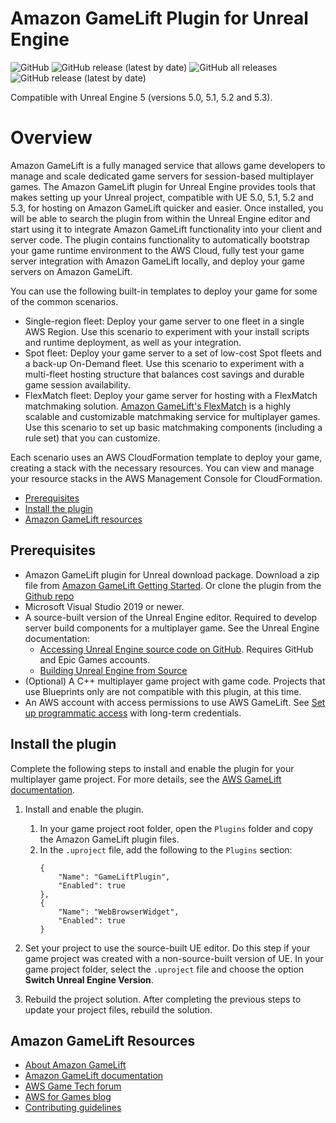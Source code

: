 # Amazon GameLift Plugin for Unreal Engine

![GitHub](https://img.shields.io/github/license/aws/amazon-gamelift-plugin-unreal)
![GitHub release (latest by date)](https://img.shields.io/github/v/release/aws/amazon-gamelift-plugin-unreal)
![GitHub all releases](https://img.shields.io/github/downloads/aws/amazon-gamelift-plugin-unreal/total)
![GitHub release (latest by date)](https://img.shields.io/github/downloads/aws/amazon-gamelift-plugin-unreal/latest/total)

Compatible with Unreal Engine 5 (versions 5.0, 5.1, 5.2 and 5.3).

# Overview

Amazon GameLift is a fully managed service that allows game developers to manage and scale dedicated game servers for session-based multiplayer games. The Amazon GameLift plugin for Unreal Engine provides tools that makes setting up your Unreal project, compatible with UE 5.0, 5.1, 5.2 and 5.3, for hosting on Amazon GameLift quicker and easier. Once installed, you will be able to search the plugin from within the Unreal Engine editor and start using it to integrate Amazon GameLift functionality into your client and server code. The plugin contains functionality to automatically bootstrap your game runtime environment to the AWS Cloud, fully test your game server integration with Amazon GameLift locally, and deploy your game servers on Amazon GameLift. 

You can use the following built-in templates to deploy your game for some of the common scenarios. 
* Single-region fleet: Deploy your game server to one fleet in a single AWS Region. Use this scenario to experiment with your install scripts and runtime deployment, as well as your integration.
* Spot fleet: Deploy your game server to a set of low-cost Spot fleets and a back-up On-Demand fleet. Use this scenario to experiment with a multi-fleet hosting structure that balances cost savings and durable game session  availability. 
* FlexMatch fleet: Deploy your game server for hosting with a FlexMatch matchmaking solution. [Amazon GameLift's FlexMatch](https://docs.aws.amazon.com/gamelift/latest/flexmatchguide/match-intro.html) is a highly scalable and customizable matchmaking service for multiplayer games. Use this scenario to set up basic matchmaking components (including a rule set) that you can customize.

Each scenario uses an AWS CloudFormation template to  deploy your game, creating a stack with the necessary resources. You can view and manage your resource stacks in the AWS Management Console for CloudFormation. 

- [Prerequisites](#prerequisites)
- [Install the plugin](#install-the-plugin)
- [Amazon GameLift resources](#amazon-gamelift-resources)

## Prerequisites

* Amazon GameLift plugin for Unreal download package. Download a zip file from [Amazon GameLift Getting Started](https://aws.amazon.com/gamelift/getting-started/). Or clone the plugin from the [Github repo](https://github.com/aws/amazon-gamelift-plugin-unreal)
* Microsoft Visual Studio 2019 or newer.
* A source-built version of the Unreal Engine editor. Required to develop server build components for a multiplayer game. See the Unreal Engine documentation: 
    * [Accessing Unreal Engine source code on GitHub](https://www.unrealengine.com/ue-on-github). Requires  GitHub and Epic Games accounts.
    * [Building Unreal Engine from Source](https://docs.unrealengine.com/5.3/en-US/building-unreal-engine-from-source/) 
* (Optional) A C++ multiplayer game project with game code. Projects that use Blueprints only are not compatible with this plugin, at this time.
* An AWS account with access permissions to use AWS GameLift. See [Set up programmatic access](https://docs.aws.amazon.com/gamelift/latest/developerguide/setting-up-aws-login.html) with long-term credentials.

## Install the plugin

Complete the following steps to install and enable the plugin for your multiplayer game project. For more details, see the [AWS GameLift documentation](https://docs.aws.amazon.com/gamelift/latest/developerguide/unreal-plugin.html).

1. Install and enable the plugin.
    1. In your game project root folder, open the `Plugins` folder and copy the Amazon GameLift plugin files.
    1. In the `.uproject` file, add the following to the `Plugins` section: 
        ```
        {
            "Name": "GameLiftPlugin",
            "Enabled": true
        },
        {
            "Name": "WebBrowserWidget",
            "Enabled": true
        }
        ```
1. Set your project to use the source-built UE editor. Do this step if your game project was created with a non-source-built version of UE. In your game project folder, select the `.uproject` file and choose the option **Switch Unreal Engine Version**.

1. Rebuild the project solution. After completing the previous steps to update your project files, rebuild the solution. 

## Amazon GameLift Resources 

* [About Amazon GameLift](https://aws.amazon.com/gamelift/)
* [Amazon GameLift documentation](https://docs.aws.amazon.com/gamelift/)
* [AWS Game Tech forum](https://repost.aws/topics/TAo6ggvxz6QQizjo9YIMD35A/game-tech/c/amazon-gamelift)
* [AWS for Games blog](https://aws.amazon.com/blogs/gametech/)
* [Contributing guidelines](CONTRIBUTING.md)
